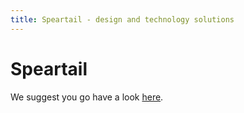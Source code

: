 ```yaml
---
title: Speartail - design and technology solutions
---
```

# Speartail
We suggest you go have a look [here](http://speartail.com).
